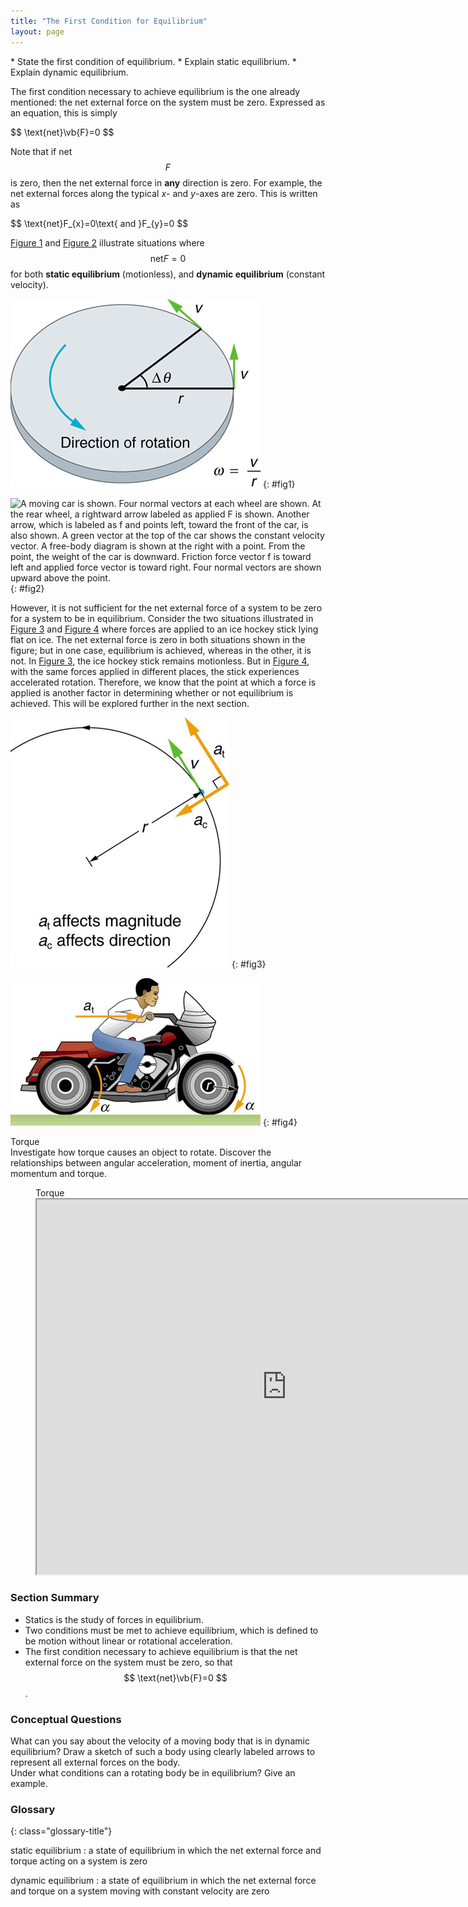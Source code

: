 ```yaml
---
title: "The First Condition for Equilibrium"
layout: page
---
```


<div class="abstract" markdown="1">
* State the first condition of equilibrium.
* Explain static equilibrium.
* Explain dynamic equilibrium.

</div>

The first condition necessary to achieve equilibrium is the one already
mentioned: the net external force on the system must be zero. Expressed as an
equation, this is simply

<div class="equation">
 $$ \text{net}\vb{F}=0 $$
</div>

Note that if net $$ F $$ is zero, then the net external force in **any**
direction is zero. For example, the net external forces along the typical *x*-
and *y*-axes are zero. This is written as

<div class="equation">
 $$ \text{net}F_{x}=0\text{ and }F_{y}=0 $$
</div>

[Figure 1](#fig1)
and [Figure 2](#fig2) illustrate situations where $$ \text{net}F=0 $$ for
both **static equilibrium** (motionless), and **dynamic equilibrium**
(constant velocity).

![In the figure, a stationary man is standing on the ground. His feet are at a distance apart. His hands are at his waist. The left side is labeled as net F is equal to zero. At the right side a free body diagram is shown with one point and two arrows, one vertically upward labeled as N and another vertically downward labeled as W, from the point.](../resources/Figure_10_01_01a.jpg "This motionless person is in static equilibrium. The forces acting on him add up to zero. Both forces are vertical in this case.")
{: #fig1}

![A moving car is shown. Four normal vectors at each wheel are shown. At the rear wheel, a rightward arrow labeled as applied F is shown. Another arrow, which is labeled as f and points left, toward the front of the car, is also shown. A green vector at the top of the car shows the constant velocity vector. A free-body diagram is shown at the right with a point. From the point, the weight of the car is downward. Friction force vector f is toward left and applied force vector is toward right. Four normal vectors are shown upward above the point.](../resources/Figure_10_01_02a.jpg "This car is in dynamic equilibrium because it is moving at constant velocity. There are horizontal and vertical forces, but the net external force in any direction is zero. The applied force \( F_{\text{app}} \) between the tires and the road is balanced by air friction, and the weight of the car is supported by the normal forces, here shown to be equal for all four tires.&#10;             ")
{: #fig2}

However, it is not sufficient for the net external force of a system to be zero
for a system to be in equilibrium. Consider the two situations illustrated
in [Figure 3](#fig3)
and [Figure 4](#fig4) where forces are applied to an ice hockey stick lying flat
on ice. The net external force is zero in both situations shown in the figure;
but in one case, equilibrium is achieved, whereas in the other, it is not.
In [Figure 3](#fig3), the ice hockey stick remains motionless. But
in [Figure 4](#fig4), with the same forces applied in different places, the
stick experiences accelerated rotation. Therefore, we know that the point at
which a force is applied is another factor in determining whether or not
equilibrium is achieved. This will be explored further in the next section.

![A hockey stick is shown. At the middle point of the stick, two red colored force vectors are shown one pointing to the right and the other to the left. The line of action of the two forces is the same. The top of the figure is labeled as net force F is equal to zero. At the lower right side the free body diagram, a point with two horizontal vectors, each labeled F and directed away from the point, is shown.](../resources/Figure_10_01_03a.jpg "An ice hockey stick lying flat on ice with two equal and opposite horizontal forces applied to it. Friction is negligible, and the gravitational force is balanced by the support of the ice (a normal force). Thus, \( \text{net }F=0 \) . Equilibrium is achieved, which is static equilibrium in this case.&#10;      ")
{: #fig3}

![A hockey stick is shown. The two force vectors acting on the hockey stick are shown, one pointing to the right and the other to the left. The lines of action of the two forces are different. Each vector is labeled as F. At the top and the bottom of the stick there are two circular arrows, showing the clockwise direction of the rotation. At the lower right side the free body diagram, a point with two horizontal vectors, each labeled F and directed away from the point, is shown.](../resources/Figure_10_01_04a.jpg "The same forces are applied at other points and the stick rotates&#x2014;in fact, it experiences an accelerated rotation. Here \( \text{net }F=0 \) but the system is not at equilibrium. Hence, the \( \text{net }F=0 \) is a necessary&#x2014;but not sufficient&#x2014;condition for achieving equilibrium.")
{: #fig4}

<div class="note" data-label="PhET Exploration" markdown="1">
<div class="title">
 Torque
</div>
Investigate how torque causes an object to rotate. Discover the relationships between angular acceleration, moment of inertia, angular momentum and torque.

<figure markdown="1">
<figcaption>
Torque
</figcaption>
<iframe loading="lazy" src="https://phet.colorado.edu/sims/cheerpj/rotation/latest/rotation.
html?simulation=torque" width="800" height="600"
allowfullscreen></iframe>
</figure>
</div>

### Section Summary

* Statics is the study of forces in equilibrium.
* Two conditions must be met to achieve equilibrium, which is defined to be
  motion without linear or rotational acceleration.
* The first condition necessary to achieve equilibrium is that the net external
  force on the system must be zero, so that $$ \text{net}\vb{F}=0 $$.

### Conceptual Questions

<div class="exercise" data-element-type="conceptual-questions">
<div class="problem" markdown="1">
What can you say about the velocity of a moving body that is in dynamic equilibrium? Draw a sketch of such a body using clearly labeled arrows to represent all external forces on the body.

</div>
</div>

<div class="exercise" data-element-type="conceptual-questions">
<div class="problem" markdown="1">
Under what conditions can a rotating body be in equilibrium? Give an example.

</div>
</div>

<div class="glossary" markdown="1">

### Glossary
{: class="glossary-title"}

static equilibrium
: a state of equilibrium in which the net external force and torque acting on a
system is zero

dynamic equilibrium
: a state of equilibrium in which the net external force and torque on a system
moving with constant velocity are zero

</div>
